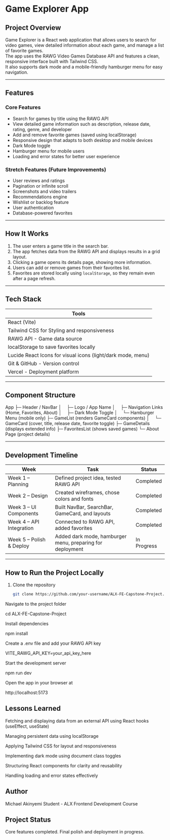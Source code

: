# Game Explorer App

## Project Overview

Game Explorer is a React web application that allows users to search for video games, view detailed information about each game, and manage a list of favorite games.  
The app uses the RAWG Video Games Database API and features a clean, responsive interface built with Tailwind CSS.  
It also supports dark mode and a mobile-friendly hamburger menu for easy navigation.

---

## Features

### Core Features

- Search for games by title using the RAWG API
- View detailed game information such as description, release date, rating, genre, and developer
- Add and remove favorite games (saved using localStorage)
- Responsive design that adapts to both desktop and mobile devices
- Dark Mode toggle
- Hamburger menu for mobile users
- Loading and error states for better user experience

### Stretch Features (Future Improvements)

- User reviews and ratings
- Pagination or infinite scroll
- Screenshots and video trailers
- Recommendations engine
- Wishlist or backlog feature
- User authentication
- Database-powered favorites

---

## How It Works

1. The user enters a game title in the search bar.
2. The app fetches data from the RAWG API and displays results in a grid layout.
3. Clicking a game opens its details page, showing more information.
4. Users can add or remove games from their favorites list.
5. Favorites are stored locally using `localStorage`, so they remain even after a page refresh.

---

## Tech Stack

| Tools
|----------------
| React (Vite)
| Tailwind CSS for Styling and responsiveness
| RAWG API - Game data source
| localStorage to save favorites locally
| Lucide React Icons for visual icons (light/dark mode, menu)
| Git & GitHub - Version control
| Vercel - Deployment platform

---

## Component Structure

App
├─ Header / NavBar
│  ├─ Logo / App Name
│  ├─ Navigation Links (Home, Favorites, About)
│  ├─ Dark Mode Toggle
│  └─ Hamburger Menu (mobile only)
├─ GameList (renders GameCard components)
│  └─ GameCard (cover, title, release date, favorite toggle)
├─ GameDetails (displays extended info)
├─ FavoritesList (shows saved games)
└─ About Page (project details)

---

## Development Timeline

| Week                     | Task                                                      | Status      |
| ------------------------ | --------------------------------------------------------- | ----------- |
| Week 1 – Planning        | Defined project idea, tested RAWG API                     | Completed   |
| Week 2 – Design          | Created wireframes, chose colors and fonts                | Completed   |
| Week 3 – UI Components   | Built NavBar, SearchBar, GameCard, and layouts            | Completed   |
| Week 4 – API Integration | Connected to RAWG API, added favorites                    | Completed   |
| Week 5 – Polish & Deploy | Added dark mode, hamburger menu, preparing for deployment | In Progress |

---

## How to Run the Project Locally

1. Clone the repository
   ```bash
   git clone https://github.com/your-username/ALX-FE-Capstone-Project.git
   ```

Navigate to the project folder

cd ALX-FE-Capstone-Project

Install dependencies

npm install

Create a .env file and add your RAWG API key

VITE_RAWG_API_KEY=your_api_key_here

Start the development server

npm run dev

Open the app in your browser at

http://localhost:5173

## Lessons Learned

Fetching and displaying data from an external API using React hooks (useEffect, useState)

Managing persistent data using localStorage

Applying Tailwind CSS for layout and responsiveness

Implementing dark mode using document class toggles

Structuring React components for clarity and reusability

Handling loading and error states effectively

## Author

Michael Akinyemi
Student - ALX Frontend Development Course

## Project Status

Core features completed.
Final polish and deployment in progress.
